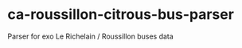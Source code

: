 ca-roussillon-citrous-bus-parser
================================

Parser for exo Le Richelain / Roussillon buses data
